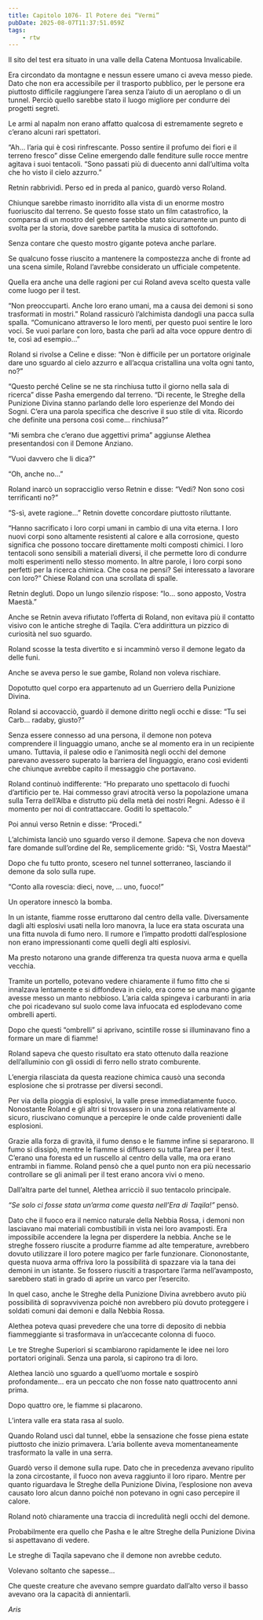 ```yaml
---
title: Capitolo 1076- Il Potere dei “Vermi”
pubDate: 2025-08-07T11:37:51.059Z
tags:
    - rtw
---
```







Il sito del test era situato in una valle della Catena Montuosa Invalicabile.


Era circondato da montagne e nessun essere umano ci aveva messo piede. Dato che non era accessibile per il trasporto pubblico, per le persone era piuttosto difficile raggiungere l’area senza l’aiuto di un aeroplano o di un tunnel. Perciò quello sarebbe stato il luogo migliore per condurre dei progetti segreti.


Le armi al napalm non erano affatto qualcosa di estremamente segreto e c’erano alcuni rari spettatori.


“Ah... l’aria qui è così rinfrescante. Posso sentire il profumo dei fiori e il terreno fresco” disse Celine emergendo dalle fenditure sulle rocce mentre agitava i suoi tentacoli. “Sono passati più di duecento anni dall’ultima volta che ho visto il cielo azzurro.”


Retnin rabbrividì. Perso ed in preda al panico, guardò verso Roland.


Chiunque sarebbe rimasto inorridito alla vista di un enorme mostro fuoriuscito dal terreno. Se questo fosse stato un film catastrofico, la comparsa di un mostro del genere sarebbe stato sicuramente un punto di svolta per la storia, dove sarebbe partita la musica di sottofondo.


Senza contare che questo mostro gigante poteva anche parlare.


Se qualcuno fosse riuscito a mantenere la compostezza anche di fronte ad una scena simile, Roland l’avrebbe considerato un ufficiale competente.






Quella era anche una delle ragioni per cui Roland aveva scelto questa valle come luogo per il test.






“Non preoccuparti. Anche loro erano umani, ma a causa dei demoni si sono trasformati in mostri.” Roland rassicurò l’alchimista dandogli una pacca sulla spalla. “Comunicano attraverso le loro menti, per questo puoi sentire le loro voci. Se vuoi parlare con loro, basta che parli ad alta voce oppure dentro di te, così ad esempio...”






Roland si rivolse a Celine e disse: “Non è difficile per un portatore originale dare uno sguardo al cielo azzurro e all’acqua cristallina una volta ogni tanto, no?”






“Questo perché Celine se ne sta rinchiusa tutto il giorno nella sala di ricerca” disse Pasha emergendo dal terreno. “Di recente, le Streghe della Punizione Divina stanno parlando delle loro esperienze del Mondo dei Sogni. C’era una parola specifica che descrive il suo stile di vita. Ricordo che definite una persona così come... rinchiusa?”






“Mi sembra che c’erano due aggettivi prima” aggiunse Alethea presentandosi con il Demone Anziano.






“Vuoi davvero che li dica?”






“Oh, anche no...”






Roland inarcò un sopracciglio verso Retnin e disse: “Vedi? Non sono così terrificanti no?”






“S-sì, avete ragione...” Retnin dovette concordare piuttosto riluttante.






“Hanno sacrificato i loro corpi umani in cambio di una vita eterna. I loro nuovi corpi sono altamente resistenti al calore e alla corrosione, questo significa che possono toccare direttamente molti composti chimici. I loro tentacoli sono sensibili a materiali diversi, il che permette loro di condurre molti esperimenti nello stesso momento. In altre parole, i loro corpi sono perfetti per la ricerca chimica. Che cosa ne pensi? Sei interessato a lavorare con loro?” Chiese Roland con una scrollata di spalle.






Retnin deglutì. Dopo un lungo silenzio rispose: “Io... sono apposto, Vostra Maestà.”






Anche se Retnin aveva rifiutato l’offerta di Roland, non evitava più il contatto visivo con le antiche streghe di Taqila. C’era addirittura un pizzico di curiosità nel suo sguardo.






Roland scosse la testa divertito e si incamminò verso il demone legato da delle funi.






Anche se aveva perso le sue gambe, Roland non voleva rischiare.






Dopotutto quel corpo era appartenuto ad un Guerriero della Punizione Divina.






Roland si accovacciò, guardò il demone diritto negli occhi e disse: “Tu sei Carb... radaby, giusto?”






Senza essere connesso ad una persona, il demone non poteva comprendere il linguaggio umano, anche se al momento era in un recipiente umano. Tuttavia, il palese odio e l’animosità negli occhi del demone parevano avessero superato la barriera del linguaggio, erano così evidenti che chiunque avrebbe capito il messaggio che portavano.






Roland continuò indifferente: “Ho preparato uno spettacolo di fuochi d’artificio per te. Hai commesso gravi atrocità verso la popolazione umana sulla Terra dell’Alba e distrutto più della metà dei nostri Regni. Adesso è il momento per noi di contrattaccare. Goditi lo spettacolo.”






Poi annuì verso Retnin e disse: “Procedi.”






L’alchimista lanciò uno sguardo verso il demone. Sapeva che non doveva fare domande sull’ordine del Re, semplicemente gridò: “Sì, Vostra Maestà!”






Dopo che fu tutto pronto, scesero nel tunnel sotterraneo, lasciando il demone da solo sulla rupe.






“Conto alla rovescia: dieci, nove, ... uno, fuoco!”






Un operatore innescò la bomba.






In un istante, fiamme rosse eruttarono dal centro della valle. Diversamente dagli alti esplosivi usati nella loro manovra, la luce era stata oscurata una una fitta nuvola di fumo nero. Il rumore e l’impatto prodotti dall’esplosione non erano impressionanti come quelli degli alti esplosivi.






Ma presto notarono una grande differenza tra questa nuova arma e quella vecchia.






Tramite un portello, potevano vedere chiaramente il fumo fitto che si innalzava lentamente e si diffondeva in cielo, era come se una mano gigante avesse messo un manto nebbioso. L’aria calda spingeva i carburanti in aria che poi ricadevano sul suolo come lava infuocata ed esplodevano come ombrelli aperti.






Dopo che questi “ombrelli” si aprivano, scintille rosse si illuminavano fino a formare un mare di fiamme!






Roland sapeva che questo risultato era stato ottenuto dalla reazione dell’alluminio con gli ossidi di ferro nello strato comburente.






L’energia rilasciata da questa reazione chimica causò una seconda esplosione che si protrasse per diversi secondi.






Per via della pioggia di esplosivi, la valle prese immediatamente fuoco. Nonostante Roland e gli altri si trovassero in una zona relativamente al sicuro, riuscivano comunque a percepire le onde calde provenienti dalle esplosioni.






Grazie alla forza di gravità, il fumo denso e le fiamme infine si separarono. Il fumo si dissipò, mentre le fiamme si diffusero su tutta l’area per il test. C’erano una foresta ed un ruscello al centro della valle, ma ora erano entrambi in fiamme. Roland pensò che a quel punto non era più necessario controllare se gli animali per il test erano ancora vivi o meno.






Dall’altra parte del tunnel, Alethea arricciò il suo tentacolo principale.






<em>“Se solo ci fosse stata un’arma come questa nell’Era di Taqila!”</em> pensò.






Dato che il fuoco era il nemico naturale della Nebbia Rossa, i demoni non lasciavano mai materiali combustibili in vista nei loro avamposti. Era impossibile accendere la legna per disperdere la nebbia. Anche se le streghe fossero riuscite a produrre fiamme ad alte temperature, avrebbero dovuto utilizzare il loro potere magico per farle funzionare. Ciononostante, questa nuova arma offriva loro la possibilità di spazzare via la tana dei demoni in un istante. Se fossero riusciti a trasportare l’arma nell’avamposto, sarebbero stati in grado di aprire un varco per l’esercito.






In quel caso, anche le Streghe della Punizione Divina avrebbero avuto più possibilità di sopravvivenza poiché non avrebbero più dovuto proteggere i soldati comuni dai demoni e dalla Nebbia Rossa.






Alethea poteva quasi prevedere che una torre di deposito di nebbia fiammeggiante si trasformava in un’accecante colonna di fuoco.






Le tre Streghe Superiori si scambiarono rapidamente le idee nei loro portatori originali. Senza una parola, si capirono tra di loro.






Alethea lanciò uno sguardo a quell’uomo mortale e sospirò profondamente... era un peccato che non fosse nato quattrocento anni prima.






Dopo quattro ore, le fiamme si placarono.






L’intera valle era stata rasa al suolo.






Quando Roland uscì dal tunnel, ebbe la sensazione che fosse piena estate piuttosto che inizio primavera. L’aria bollente aveva momentaneamente trasformato la valle in una serra.






Guardò verso il demone sulla rupe. Dato che in precedenza avevano ripulito la zona circostante, il fuoco non aveva raggiunto il loro riparo. Mentre per quanto riguardava le Streghe della Punizione Divina, l’esplosione non aveva causato loro alcun danno poiché non potevano in ogni caso percepire il calore.






Roland notò chiaramente una traccia di incredulità negli occhi del demone.






Probabilmente era quello che Pasha e le altre Streghe della Punizione Divina si aspettavano di vedere.






Le streghe di Taqila sapevano che il demone non avrebbe ceduto.






Volevano soltanto che sapesse...






Che queste creature che avevano sempre guardato dall’alto verso il basso avevano ora la capacità di annientarli.






<em>Aris</em>


                                


                                



